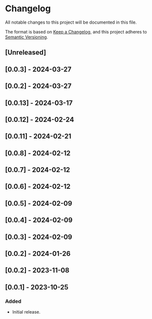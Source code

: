 # Changelog

All notable changes to this project will be documented in this file.

The format is based on [Keep a Changelog](https://keepachangelog.com/en/1.0.0/),
and this project adheres to [Semantic Versioning](https://semver.org/spec/v2.0.0.html).

## [Unreleased]

## [0.0.3] - 2024-03-27

## [0.0.2] - 2024-03-27

## [0.0.13] - 2024-03-17

## [0.0.12] - 2024-02-24

## [0.0.11] - 2024-02-21

## [0.0.8] - 2024-02-12

## [0.0.7] - 2024-02-12

## [0.0.6] - 2024-02-12

## [0.0.5] - 2024-02-09

## [0.0.4] - 2024-02-09

## [0.0.3] - 2024-02-09

## [0.0.2] - 2024-01-26

## [0.0.2] - 2023-11-08

## [0.0.1] - 2023-10-25

### Added

- Initial release.
